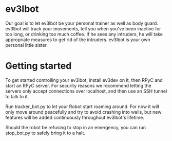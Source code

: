 # ev3lbot

Our goal is to let ev3lbot be your personal trainer as well as body guard.
ev3lbot will track your movements, tell you when you've been inactive for
too long, or drinking too much coffee. If he sees any intruders, he will
take appropriate measures to get rid of the intruders. ev3lbot is your
own personal little sister.


# Getting started

To get started controlling your ev3lbot, install ev3dev on it, then RPyC and
start an RPyC server. For security reasons we recommend letting the servers
only accept connections over localhost, and then use an SSH tunnel to talk
to it.

Run tracker_bot.py to let your Robot start roaming around. For now it will
only move around peacefully and try to avoid crashing into walls, but new
features will be added continuously throughout ev3lbot's lifetime. 

Should the robot be refusing to stop in an emergency, you can run
stop_bot.py to safely bring it to a halt.
